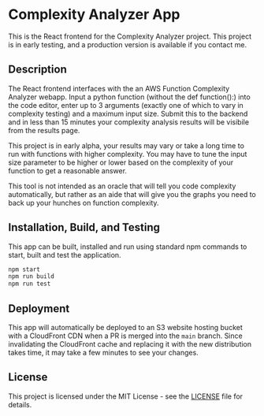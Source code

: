 # Complexity Analyzer App

This is the React frontend for the Complexity Analyzer project. This project is in early testing, and a production version is available if you contact me.

## Description

The React frontend interfaces with the an AWS Function Complexity Analyzer webapp. Input a python function (without the def function():) into the code editor, enter up to 3 arguments (exactly one of which to vary in complexity testing) and a maximum input size. Submit this to the backend and in less than 15 minutes your complexity analysis results will be visibile from the results page.

This project is in early alpha, your results may vary or take a long time to run with functions with higher complexity. You may have to tune the input size parameter to be higher or lower based on the complexity of your function to get a reasonable answer.

This tool is not intended as an oracle that will tell you code complexity automatically, but rather as an aide that will give you the graphs you need to back up your hunches on function complexity.

## Installation, Build, and Testing

This app can be built, installed and run using standard npm commands to start, built and test the application.

```bash
npm start
npm run build
npm run test
```

## Deployment

This app will automatically be deployed to an S3 website hosting bucket with a CloudFront CDN when a PR is merged into the `main` branch. Since invalidating the CloudFront cache and replacing it with the new distribution takes time, it may take a few minutes to see your changes.

## License

This project is licensed under the MIT License - see the [LICENSE](LICENSE) file for details.
